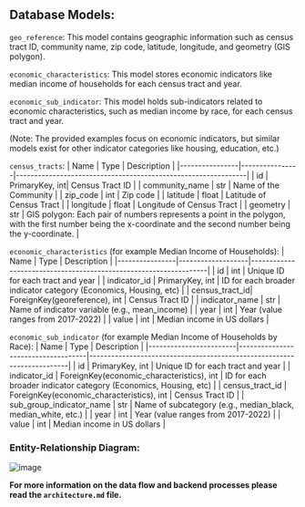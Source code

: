 ## Database Models:
`geo_reference`: This model contains geographic information such as census tract ID, community name, zip code, latitude, longitude, and geometry (GIS polygon).

`economic_characteristics`: This model stores economic indicators like median income of households for each census tract and year.

`economic_sub_indicator`: This model holds sub-indicators related to economic characteristics, such as median income by race, for each census tract and year.

(Note: The provided examples focus on economic indicators, but similar models exist for other indicator categories like housing, education, etc.)

`census_tracts`:
| Name           | Type           | Description                                                   |
|----------------|----------------|---------------------------------------------------------------|
| id             | PrimaryKey, int| Census Tract ID                                               |
| community_name | str            | Name of the Community                                         |
| zip_code       | int            | Zip code                                                      |
| latitude       | float          | Latitude of Census Tract                                      |
| longitude      | float          | Longitude of Census Tract                                     |
| geometry       | str            | GIS polygon: Each pair of numbers represents a point in the polygon, with the first number being the x-coordinate and the second number being the y-coordinate. |

`economic_characteristics` (for example Median Income of Households):
| Name           | Type              | Description                                                      |
|----------------|-------------------|------------------------------------------------------------------|
| id             | int               | Unique ID for each tract and year                                |
| indicator_id   | PrimaryKey, int   | ID for each broader indicator category (Economics, Housing, etc) |
| census_tract_id| ForeignKey(georeference), int | Census Tract ID                                            |
| indicator_name | str               | Name of indicator variable (e.g., mean_income)                   |
| year           | int               | Year (value ranges from 2017-2022)                               |
| value          | int               | Median income in US dollars                                      |

`economic_sub_indicator` (for example Median Income of Households by Race):
| Name                   | Type                               | Description                                                            |
|------------------------|------------------------------------|------------------------------------------------------------------------|
| id                     | PrimaryKey, int                   | Unique ID for each tract and year                                      |
| indicator_id           | ForeignKey(economic_characteristics), int | ID for each broader indicator category (Economics, Housing, etc) |
| census_tract_id        | ForeignKey(economic_characteristics), int | Census Tract ID                                                  |
| sub_group_indicator_name | str                               | Name of subcategory (e.g., median_black, median_white, etc.)            |
| year                   | int                                | Year (value ranges from 2017-2022)                                     |
| value                  | int                                | Median income in US dollars                                            |

### Entity-Relationship Diagram:
![image](https://github.com/uchicago-capp-30320/DataForGood-chicago/assets/111541644/ff9047c1-6f6c-45e3-86dc-53a6cedeb29b)

**For more information on the data flow and backend processes please read the `architecture.md` file.**
